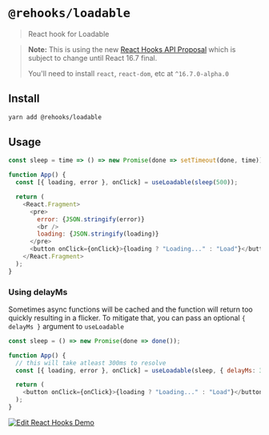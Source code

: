 # `@rehooks/loadable`

> React hook for Loadable

> **Note:** This is using the new [React Hooks API Proposal](https://reactjs.org/docs/hooks-intro.html)
> which is subject to change until React 16.7 final.
>
> You'll need to install `react`, `react-dom`, etc at `^16.7.0-alpha.0`

## Install

```sh
yarn add @rehooks/loadable
```

## Usage

```js
const sleep = time => () => new Promise(done => setTimeout(done, time));

function App() {
  const [{ loading, error }, onClick] = useLoadable(sleep(500));

  return (
    <React.Fragment>
      <pre>
        error: {JSON.stringify(error)}
        <br />
        loading: {JSON.stringify(loading)}
      </pre>
      <button onClick={onClick}>{loading ? "Loading..." : "Load"}</button>
    </React.Fragment>
  );
}
```

### Using delayMs
Sometimes async functions will be cached and the function will return too quickly resulting in a flicker. To mitigate that, you can pass an optional `{ delayMs }` argument to `useLoadable`

```js
const sleep = () => new Promise(done => done());

function App() {
  // this will take atleast 300ms to resolve
  const [{ loading, error }, onClick] = useLoadable(sleep, { delayMs: 300 });

  return (
    <button onClick={onClick}>{loading ? "Loading..." : "Load"}</button>
  );
}
```

[![Edit React Hooks Demo](https://codesandbox.io/static/img/play-codesandbox.svg)](https://codesandbox.io/s/mo8x74m66j)
